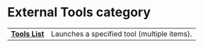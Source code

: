 # External Tools category

|     |     |
| --- | --- |
| **[Tools List](../tools/tool1)** | Launches a specified tool (multiple items). |


